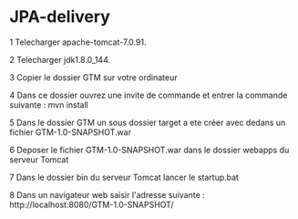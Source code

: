 # JPA-delivery


1 Telecharger apache-tomcat-7.0.91.

2 Telecharger jdk1.8.0_144.

3 Copier le dossier GTM sur votre ordinateur

4 Dans ce dossier ouvrez une invite de commande et entrer la commande suivante : mvn install

5 Dans le dossier GTM un sous dossier target a ete créer avec dedans un fichier GTM-1.0-SNAPSHOT.war

6 Deposer le fichier GTM-1.0-SNAPSHOT.war dans le dossier webapps du serveur Tomcat

7 Dans le dossier bin du serveur Tomcat lancer le startup.bat

8 Dans un navigateur web saisir l'adresse suivante : http://localhost:8080/GTM-1.0-SNAPSHOT/
